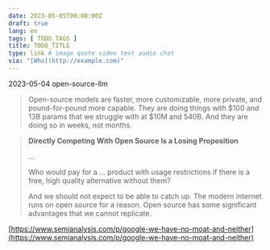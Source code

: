 ```yaml
---
date: 2023-05-05T00:00:00Z
draft: true
lang: en
tags: [ TODO_TAGS ]
title: TODO_TITLE
type: link # image quote video text audio chat
via: "[Who](http://example.com)"
---
```



2023-05-04 open-source-llm


> Open-source models are faster, more customizable, more private, and pound-for-pound more capable. They are doing things with $100 and 13B params that we struggle with at $10M and 540B. And they are doing so in weeks, not months.

> **Directly Competing With Open Source Is a Losing Proposition**
> 
> …
> 
> Who would pay for a … product with usage restrictions if there is a free, high quality alternative without them?
>
> And we should not expect to be able to catch up. The modern internet runs on open source for a reason. Open source has some significant advantages that we cannot replicate.

[https://www.semianalysis.com/p/google-we-have-no-moat-and-neither](https://www.semianalysis.com/p/google-we-have-no-moat-and-neither)

